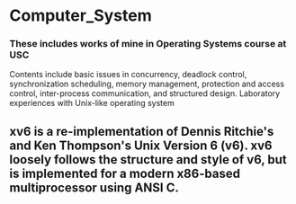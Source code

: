 # Computer_System
### These includes works of mine in Operating Systems course at USC
Contents include basic issues in concurrency, deadlock control, synchronization scheduling, memory management, protection and access control, inter-process communication, and structured design. Laboratory experiences with Unix-like operating system

## xv6 is a re-implementation of Dennis Ritchie's and Ken Thompson's Unix Version 6 (v6).  xv6 loosely follows the structure and style of v6, but is implemented for a modern x86-based multiprocessor using ANSI C.
